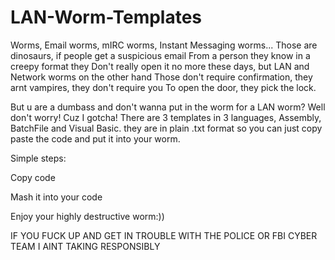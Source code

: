 # LAN-Worm-Templates
Worms, Email worms, mIRC worms, Instant Messaging worms...
Those are dinosaurs, if people get a suspicious email
From a person they know in a creepy format they
Don't really open it no more these days, but LAN and Network worms on the other hand
Those don't require confirmation, they arnt vampires, they don't require you
To open the door, they pick the lock.

But u are a dumbass and don't wanna put in the worm for a LAN worm?
Well don't worry! Cuz I gotcha!
There are 3 templates in 3 languages, 
Assembly, BatchFile and Visual Basic.
they are in plain .txt format so you can just copy paste the code 
and put it into your worm.

Simple steps:

Copy code

Mash it into your code

Enjoy your highly destructive worm:))

IF YOU FUCK UP AND GET IN TROUBLE WITH THE POLICE OR FBI CYBER TEAM I AINT TAKING RESPONSIBLY
